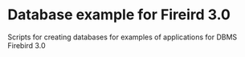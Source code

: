 # Database example for Fireird 3.0

Scripts for creating databases for examples of applications for DBMS Firebird 3.0
